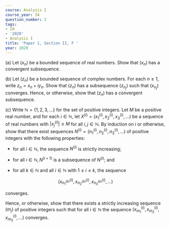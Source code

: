 ```yaml
---
course: Analysis I
course_year: IA
question_number: 2
tags:
- IA
- '2020'
- Analysis I
title: 'Paper 1, Section II, F '
year: 2020
---
```




(a) Let $\left(x_{n}\right)$ be a bounded sequence of real numbers. Show that $\left(x_{n}\right)$ has a convergent subsequence.

(b) Let $\left(z_{n}\right)$ be a bounded sequence of complex numbers. For each $n \geqslant 1$, write $z_{n}=x_{n}+i y_{n}$. Show that $\left(z_{n}\right)$ has a subsequence $\left(z_{n_{j}}\right)$ such that $\left(x_{n_{j}}\right)$ converges. Hence, or otherwise, show that $\left(z_{n}\right)$ has a convergent subsequence.

(c) Write $\mathbb{N}=\{1,2,3, \ldots\}$ for the set of positive integers. Let $M$ be a positive real number, and for each $i \in \mathbb{N}$, let $X^{(i)}=\left(x_{1}^{(i)}, x_{2}^{(i)}, x_{3}^{(i)}, \ldots\right)$ be a sequence of real numbers with $\left|x_{j}^{(i)}\right| \leqslant M$ for all $i, j \in \mathbb{N}$. By induction on $i$ or otherwise, show that there exist sequences $N^{(i)}=\left(n_{1}^{(i)}, n_{2}^{(i)}, n_{3}^{(i)}, \ldots\right)$ of positive integers with the following properties:

- for all $i \in \mathbb{N}$, the sequence $N^{(i)}$ is strictly increasing;

- for all $i \in \mathbb{N}, N^{(i+1)}$ is a subsequence of $N^{(i)} ;$ and

- for all $k \in \mathbb{N}$ and all $i \in \mathbb{N}$ with $1 \leqslant i \leqslant k$, the sequence

$$\left(x_{n_{1}^{(k)}}^{(i)}, x_{n_{2}^{(k)}}^{(i)}, x_{n_{3}^{(k)}}^{(i)}, \ldots\right)$$

converges.

Hence, or otherwise, show that there exists a strictly increasing sequence $\left(m_{j}\right)$ of positive integers such that for all $i \in \mathbb{N}$ the sequence $\left(x_{m_{1}}^{(i)}, x_{m_{2}}^{(i)}, x_{m_{3}}^{(i)}, \ldots\right)$ converges.